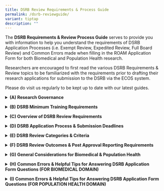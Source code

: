 ```yaml
---
title: DSRB Review Requirements & Process Guide
permalink: /dsrb-reviewguide/
variant: tiptap
description: ""
---
```

<p>The <strong>DSRB Requirements &amp; Review Process Guide</strong> serves
to provide you with information to help you understand the requirements
of DSRB Application Processes (i.e. Exempt Review, Expedited Review, Full
Board Review) and Common Errors made when filling in the ROAM Application
Form for both Biomedical and Population Health research.</p>
<p>Researchers are encouraged to first read the various DSRB Requirements
&amp; Review topics to be familiarized with the requirements prior to drafting
their research applications for submission to the DSRB via the ECOS system.</p>
<p>Please do visit us regularly to be kept up to date with our latest guides.
<br>
</p>
<div data-type="detailGroup" class="isomer-accordion-group isomer-accordion isomer-accordion-white">
<details class="isomer-details">
<summary><strong>(A) Research Governance</strong>
</summary>
<div data-type="detailsContent" class="isomer-details-content">
<ul data-tight="true" class="tight">
<li>
<p><a href="/files/DSRB Guide/(A) Research Governance/A01_Intro_NHG_OHRPP_Nov2022.pdf" rel="noopener noreferrer nofollow" target="_blank">Introduction to NHG OHRPP</a>
</p>
</li>
<li>
<p><a href="/files/DSRB Guide/(A) Research Governance/A02_Role_of_Inst_DR_IR_PI_CoI_Study_Team_Nov2022.pdf" rel="noopener noreferrer nofollow" target="_blank">Role of Institutions (Department &amp; Institution Representatives, Investigators and Study Team)</a>
</p>
</li>
<li>
<p><a href="/files/DSRB Guide/(A) Research Governance/A03_Role_of_DSRB_and_Different_Domains_Nov2022.pdf" rel="noopener noreferrer nofollow" target="_blank">Role of DSRB and the Different DSRB Domains</a>
</p>
</li>
</ul>
<p></p>
</div>
</details>
</div>
<p></p>
<div data-type="detailGroup" class="isomer-accordion-group isomer-accordion isomer-accordion-white">
<details class="isomer-details">
<summary><strong>(B) DSRB Minimum Training Requirements&nbsp;</strong>
</summary>
<div data-type="detailsContent" class="isomer-details-content">
<ul data-tight="true" class="tight">
<li>
<p><a href="/files/DSRB Guide/(B) DSRB Min Training Req/B01_Min_Training_Requirement_BioMedical_PopHealth_Studies_Nov2022.pdf" rel="noopener noreferrer nofollow" target="_blank">Minimum Training Requirement (Biomed &amp;&nbsp;Population Health Domain Studies)</a>
</p>
</li>
</ul>
<p></p>
</div>
</details>
</div>
<p></p>
<div data-type="detailGroup" class="isomer-accordion-group isomer-accordion isomer-accordion-white">
<details class="isomer-details">
<summary><strong>(C) Overview of DSRB Review Requirements</strong>
</summary>
<div data-type="detailsContent" class="isomer-details-content">
<ul data-tight="true" class="tight">
<li>
<p><a href="/files/DSRB Guide/(C) Overview DSRB Review Req/C01_When_DSRB_Review_Required_Nov2023.pdf" rel="noopener noreferrer nofollow" target="_blank">When is DSRB Review Required?&nbsp;</a>
</p>
</li>
<li>
<p><a href="/files/DSRB Guide/(C) Overview DSRB Review Req/C02_Types_Categories_of_Studies_Reviewed_under_PopHealth_Domain_F_Nov2022.pdf" rel="noopener noreferrer nofollow" target="_blank">Types &amp; Categories of Studies Reviewed under Population Health (Domain F)</a>
</p>
</li>
</ul>
<p></p>
</div>
</details>
</div>
<p></p>
<div data-type="detailGroup" class="isomer-accordion-group isomer-accordion isomer-accordion-white">
<details class="isomer-details">
<summary><strong>(D) DSRB Application Process &amp; Submission Deadlines</strong>
</summary>
<div data-type="detailsContent" class="isomer-details-content">
<ul data-tight="true" class="tight">
<li>
<p><a href="/files/DSRB Guide/(D) DSRB Process n Deadlines/D02_Overview_DSRB_Application_n_Review_Process_Outcome_Nov2022.pdf" rel="noopener noreferrer nofollow" target="_blank">DSRB Submission Deadlines &amp; Full Board Meeting Dates</a>
</p>
</li>
<li>
<p><a href="/files/DSRB Guide/(D) DSRB Process n Deadlines/D02_Overview_DSRB_Application_n_Review_Process_Outcome_Nov2022.pdf" rel="noopener noreferrer nofollow" target="_blank">Overview of DSRB Application, Review Process and Outcome</a>
</p>
</li>
</ul>
<p></p>
</div>
</details>
</div>
<p></p>
<div data-type="detailGroup" class="isomer-accordion-group isomer-accordion isomer-accordion-white">
<details class="isomer-details">
<summary><strong>(E) DSRB Review Categories &amp; Criteria&nbsp;</strong>
</summary>
<div data-type="detailsContent" class="isomer-details-content">
<ul data-tight="true" class="tight">
<li>
<p><a href="/files/DSRB Guide/(E) DSRB Review Categories/E01_Exempt_Category_Nov2022.pdf" rel="noopener noreferrer nofollow" target="_blank">Exempt Review Category</a>
</p>
</li>
<li>
<p><a href="/files/DSRB Guide/(E) DSRB Review Categories/E02_Expedited_Category_Nov2022.pdf" rel="noopener noreferrer nofollow" target="_blank">Expedited Review Category</a>
</p>
</li>
<li>
<p><a href="/files/DSRB Guide/(E) DSRB Review Categories/E03_Full_Board_Category_Nov2022.pdf" rel="noopener noreferrer nofollow" target="_blank">Full Board Review Category</a>
</p>
</li>
</ul>
<p></p>
</div>
</details>
</div>
<p></p>
<div data-type="detailGroup" class="isomer-accordion-group isomer-accordion isomer-accordion-white">
<details class="isomer-details">
<summary><strong>(F) DSRB Review Outcomes &amp; Post Approval Reporting Requirements</strong>
</summary>
<div data-type="detailsContent" class="isomer-details-content">
<ul data-tight="true" class="tight">
<li>
<p><a href="/files/DSRB Guide/(F) DSRB Review Outcomes/F01_DSRB_Review_Outcomes_Additional_Reminders_Nov2022.pdf" rel="noopener noreferrer nofollow" target="_blank">DSRB Review Outcomes &amp; Additional Reminders</a>
</p>
</li>
<li>
<p><a href="/files/DSRB Guide/(F) DSRB Review Outcomes/F02_Post_Approval_Monitoring_Reporting_Requirements_Nov2022.pdf" rel="noopener noreferrer nofollow" target="_blank">Post Approval Reporting Requirements</a>
</p>
</li>
<li>
<p><a href="/files/DSRB Guide/(F) DSRB Review Outcomes/F03_Study_Closure_Nov2022.pdf" rel="noopener noreferrer nofollow" target="_blank">Study Closure</a>
</p>
</li>
</ul>
<p></p>
</div>
</details>
</div>
<p></p>
<div data-type="detailGroup" class="isomer-accordion-group isomer-accordion isomer-accordion-white">
<details class="isomer-details">
<summary><strong>(G) General Considerations for Biomedical &amp; Population Health</strong>
</summary>
<div data-type="detailsContent" class="isomer-details-content">
<ul data-tight="true" class="tight">
<li>
<p><a href="/files/DSRB Guide/(G) General Considerations/G01_General_Considerations_Biomed_PopHealth_Nov2022.pdf" rel="noopener noreferrer nofollow" target="_blank">General Considerations</a>
</p>
</li>
</ul>
<p></p>
</div>
</details>
</div>
<p></p>
<div data-type="detailGroup" class="isomer-accordion-group isomer-accordion isomer-accordion-white">
<details class="isomer-details">
<summary><strong>(H) Common Errors &amp; Helpful Tips for Answering DSRB Application Form Questions (FOR BIOMEDICAL DOMAIN)&nbsp;</strong>
</summary>
<div data-type="detailsContent" class="isomer-details-content">
<ul data-tight="true" class="tight">
<li>
<p><a href="/files/DSRB Guide/(H) CE Biomedical/H01_CE_Biomed_Section_B_HBR_Declaration_Nov22.pdf" rel="noopener noreferrer nofollow" target="_blank">Section B – HBR Declaration</a>
</p>
</li>
<li>
<p><a href="/files/DSRB Guide/(H) CE Biomedical/H02_CE_Biomed_Section_B_Study_Team_Members_Nov2022.pdf" rel="noopener noreferrer nofollow" target="_blank">Section B – Study Team Members</a>
</p>
</li>
<li>
<p><a href="/files/DSRB Guide/(H) CE Biomedical/H03_CE_Biomed_Section_E_Study_Funding_Info_Nov2022.pdf" rel="noopener noreferrer nofollow" target="_blank">Section E – Study Funding Info</a>
</p>
</li>
<li>
<p><a href="/files/DSRB Guide/(H) CE Biomedical/H04_CE_Biomed_Section_F_Research_Methodology_Nov2022.pdf" rel="noopener noreferrer nofollow" target="_blank">Section F – Research Methodology</a>
</p>
</li>
<li>
<p><a href="/files/DSRB Guide/(H) CE Biomedical/H05_CE_Biomed_Section_H_Recruitment_Details_Nov2022.pdf" rel="noopener noreferrer nofollow" target="_blank">Section H – Recruitment Details</a>
</p>
</li>
<li>
<p><a href="/files/DSRB Guide/(H) CE Biomedical/H06_CE_Biomed_Section_I_Recruitment_Target_Nov2022.pdf" rel="noopener noreferrer nofollow" target="_blank">Section I – Recruitment Target</a>
</p>
</li>
<li>
<p><a href="/files/DSRB Guide/(H) CE Biomedical/H07_CE_Biomed_Section_K_Participant_Characteristics__Nov2022.pdf" rel="noopener noreferrer nofollow" target="_blank">Section K – Participant Characteristics</a>
</p>
</li>
<li>
<p><a href="/files/DSRB Guide/(H) CE Biomedical/H08_CE_Biomed_Section_P_Consent_Process__Nov2022.pdf" rel="noopener noreferrer nofollow" target="_blank">Section P – Consent Process</a>
</p>
</li>
<li>
<p><a href="/files/DSRB Guide/(H) CE Biomedical/H09_CE_Biomed_Section_Q_Waiver_of_Consent_Nov2022.pdf" rel="noopener noreferrer nofollow" target="_blank">Section Q – Waiver of Consent</a>
</p>
</li>
<li>
<p><a href="/files/DSRB Guide/(H) CE Biomedical/H10_CE_Biomed_Sect_R_Data_Confid_Sect_S_Biomaterials_Nov2022.pdf" rel="noopener noreferrer nofollow" target="_blank">Section R &amp; S – Data Confidentiality &amp; Biomaterials</a>
</p>
</li>
</ul>
<p>&nbsp;</p>
</div>
</details>
</div>
<p></p>
<div data-type="detailGroup" class="isomer-accordion-group isomer-accordion isomer-accordion-white">
<details class="isomer-details">
<summary><strong>(I) Common Errors &amp; Helpful Tips for Answering DSRB Application Form Questions (FOR POPULATION HEALTH DOMAIN)&nbsp;</strong>
</summary>
<div data-type="detailsContent" class="isomer-details-content">
<p>Section B – HBR Declaration</p>
<p>Section B – Study Team Members</p>
<p>Section E – Study Funding Info</p>
<p>Section G – Study Information</p>
<p>Section H – Research Population</p>
<p>Section I – Research Procedures</p>
<p>Section J – Recruitment Method</p>
<p>Section K – Consent</p>
<p>Section L – Waiver of Consent</p>
<p>Section N – Privacy &amp; Confidentiality</p>
<p>Section O &amp; P – Bio Samples &amp; Results &amp; Outcome of Research</p>
<p></p>
</div>
</details>
</div>
<p></p>
<p></p>
<p>&nbsp;</p>
<p></p>
<p>&nbsp;</p>
<p>&nbsp;</p>
<p></p>
<p></p>
<p><strong><a rel="nofollow" target=""><u><br></u></a></strong>
</p>
<p></p>